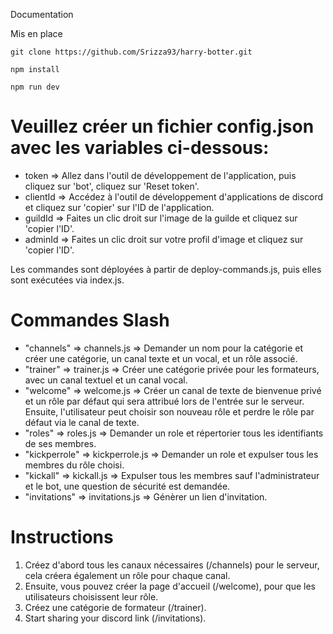 Documentation

Mis en place

```
git clone https://github.com/Srizza93/harry-botter.git

npm install

npm run dev
```

# Veuillez créer un fichier config.json avec les variables ci-dessous:

- token => Allez dans l'outil de développement de l'application, puis cliquez sur 'bot', cliquez sur 'Reset token'.
- clientId => Accédez à l'outil de développement d'applications de discord et cliquez sur 'copier' sur l'ID de l'application.
- guildId => Faites un clic droit sur l'image de la guilde et cliquez sur 'copier l'ID'.
- adminId => Faites un clic droit sur votre profil d'image et cliquez sur 'copier l'ID'.

Les commandes sont déployées à partir de deploy-commands.js, puis elles sont exécutées via index.js.

# Commandes Slash

- "channels" => channels.js => Demander un nom pour la catégorie et créer une catégorie, un canal texte et un vocal, et un rôle associé.
- "trainer" => trainer.js => Créer une catégorie privée pour les formateurs, avec un canal textuel et un canal vocal.
- "welcome" => welcome.js => Créer un canal de texte de bienvenue privé et un rôle par défaut qui sera attribué lors de l'entrée sur le serveur. Ensuite, l'utilisateur peut choisir son nouveau rôle et perdre le rôle par défaut via le canal de texte.
- "roles" => roles.js => Demander un role et répertorier tous les identifiants de ses membres.
- "kickperrole" => kickperrole.js => Demander un role et expulser tous les membres du rôle choisi.
- "kickall" => kickall.js => Expulser tous les membres sauf l'administrateur et le bot, une question de sécurité est demandée.
- "invitations" => invitations.js => Génèrer un lien d'invitation.

# Instructions

1. Créez d'abord tous les canaux nécessaires (/channels) pour le serveur, cela créera également un rôle pour chaque canal.
2. Ensuite, vous pouvez créer la page d'accueil (/welcome), pour que les utilisateurs choisissent leur rôle.
3. Créez une catégorie de formateur (/trainer).
4. Start sharing your discord link (/invitations).
